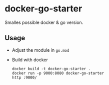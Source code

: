 # docker-go-starter

Smalles possible docker & go version.

## Usage

- Adjust the module in `go.mod`
- Build with docker

      docker build -t docker-go-starter .
      docker run -p 9000:8080 docker-go-starter
      http :9000/
